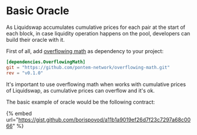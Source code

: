 # Basic Oracle

As Liquidswap accumulates cumulative prices for each pair at the start of each block, in case liquidity operation happens on the pool, developers can build their oracle with it.

First of all, add [overflowing math](https://github.com/pontem-network/overflowing-math) as dependency to your project:

```toml
[dependencies.OverflowingMath]
git = "https://github.com/pontem-network/overflowing-math.git"
rev = "v0.1.0"
```

It's important to use overflowing math when works with cumulative prices of Liquidswap, as cumulative prices can overflow and it's ok.&#x20;

The basic example of oracle would be the following contract:

{% embed url="https://gist.github.com/borispovod/a11b1a9019ef26d7f23c7297a68c0066" %}
